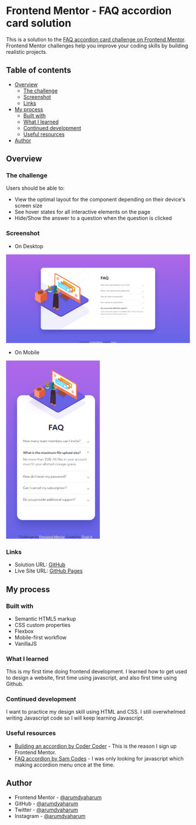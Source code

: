 # Frontend Mentor - FAQ accordion card solution

This is a solution to the [FAQ accordion card challenge on Frontend Mentor](https://www.frontendmentor.io/challenges/faq-accordion-card-XlyjD0Oam). Frontend Mentor challenges help you improve your coding skills by building realistic projects. 

## Table of contents

- [Overview](#overview)
  - [The challenge](#the-challenge)
  - [Screenshot](#screenshot)
  - [Links](#links)
- [My process](#my-process)
  - [Built with](#built-with)
  - [What I learned](#what-i-learned)
  - [Continued development](#continued-development)
  - [Useful resources](#useful-resources)
- [Author](#author)

## Overview

### The challenge

Users should be able to:

- View the optimal layout for the component depending on their device's screen size
- See hover states for all interactive elements on the page
- Hide/Show the answer to a question when the question is clicked

### Screenshot

- On Desktop

![](./screenshot.png)

- On Mobile

![](./screenshot_mobile.png)

### Links

- Solution URL: [GitHub](https://github.com/arumdyaharum/FeM_faqAccordion)
- Live Site URL: [GitHub Pages](https://arumdyaharum.github.io/FeM_faqAccordion/)

## My process

### Built with

- Semantic HTML5 markup
- CSS custom properties
- Flexbox
- Mobile-first workflow
- VanillaJS

### What I learned

This is my first time doing frontend development. I learned how to get used to design a website, first time using javascript, and also first time using Github.

### Continued development

I want to practice my design skill using HTML and CSS. I still overwhelmed writing Javascript code so I will keep learning Javascript.

### Useful resources

- [Building an accordion by Coder Coder](https://www.youtube.com/watch?v=FboXxLxg8eo) - This is the reason I sign up Frontend Mentor.
- [FAQ accordion by Sam Codes](https://www.youtube.com/watch?v=WB4qM9Umzss) - I was only looking for javascript which making accordion menu once at the time.

## Author

- Frontend Mentor - [@arumdyaharum](https://www.frontendmentor.io/profile/arumdyaharum)
- GitHub - [@arumdyaharum](https://www.https://github.com/arumdyaharumm)
- Twitter - [@arumdyaharum](https://www.twitter.com/arumdyaharum)
- Instagram - [@arumdyaharum](https://www.instagram.com/arumdyaharum)
